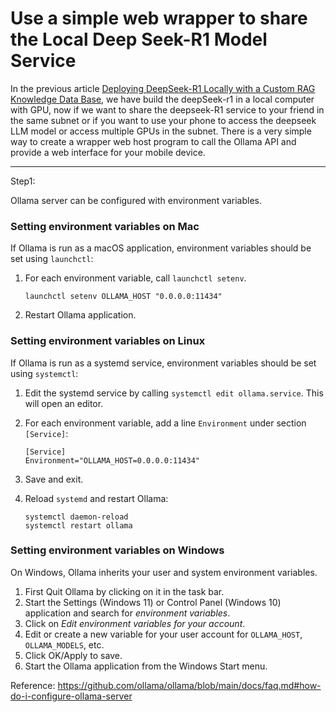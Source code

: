 # Use a simple web wrapper to share the Local Deep Seek-R1 Model Service 

In the previous article [Deploying DeepSeek-R1 Locally with a Custom RAG Knowledge Data Base](../1_LocalDeepSeekWithRAG/), we have build the deepSeek-r1 in a local computer with GPU, now if we want to share the deepseek-R1 service to your friend in the same subnet or if you want to use your phone to access the deepseek LLM model or access multiple GPUs in the subnet. There is a very simple way to create a wrapper web host program to call the Ollama API and provide a web interface for your mobile device.





------

Step1: 

Ollama server can be configured with environment variables.

### Setting environment variables on Mac



If Ollama is run as a macOS application, environment variables should be set using `launchctl`:

1. For each environment variable, call `launchctl setenv`.

   ```
   launchctl setenv OLLAMA_HOST "0.0.0.0:11434"
   ```

   

2. Restart Ollama application.

### Setting environment variables on Linux



If Ollama is run as a systemd service, environment variables should be set using `systemctl`:

1. Edit the systemd service by calling `systemctl edit ollama.service`. This will open an editor.

2. For each environment variable, add a line `Environment` under section `[Service]`:

   ```
   [Service]
   Environment="OLLAMA_HOST=0.0.0.0:11434"
   ```

   

3. Save and exit.

4. Reload `systemd` and restart Ollama:

   ```
   systemctl daemon-reload
   systemctl restart ollama
   ```

   

### Setting environment variables on Windows



On Windows, Ollama inherits your user and system environment variables.

1. First Quit Ollama by clicking on it in the task bar.
2. Start the Settings (Windows 11) or Control Panel (Windows 10) application and search for *environment variables*.
3. Click on *Edit environment variables for your account*.
4. Edit or create a new variable for your user account for `OLLAMA_HOST`, `OLLAMA_MODELS`, etc.
5. Click OK/Apply to save.
6. Start the Ollama application from the Windows Start menu.





Reference: https://github.com/ollama/ollama/blob/main/docs/faq.md#how-do-i-configure-ollama-server